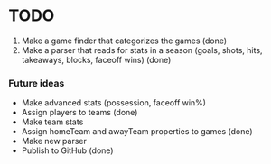 # TODO
1. Make a game finder that categorizes the games (done)
2. Make a parser that reads for stats in a season (goals, shots, hits, takeaways, blocks, faceoff wins) (done)
### Future ideas
* Make advanced stats (possession, faceoff win%)
* Assign players to teams (done)
* Make team stats
* Assign homeTeam and awayTeam properties to games (done)
* Make new parser
* Publish to GitHub (done)